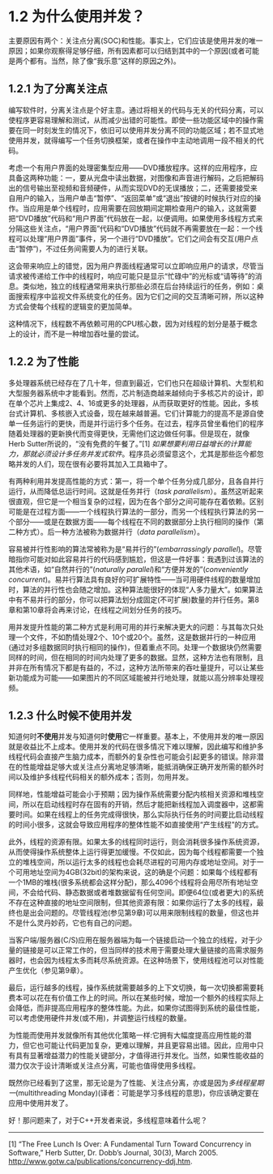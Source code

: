 # 1.2 为什么使用并发？

主要原因有两个：关注点分离(SOC)和性能。事实上，它们应该是使用并发的唯一原因；如果你观察得足够仔细，所有因素都可以归结到其中的一个原因(或者可能是两个都有。当然，除了像“我乐意”这样的原因之外)。

## 1.2.1 为了分离关注点

编写软件时，分离关注点是个好主意。通过将相关的代码与无关的代码分离，可以使程序更容易理解和测试，从而减少出错的可能性。即使一些功能区域中的操作需要在同一时刻发生的情况下，依旧可以使用并发分离不同的功能区域；若不显式地使用并发，就得编写一个任务切换框架，或者在操作中主动地调用一段不相关的代码。

考虑一个有用户界面的处理密集型应用——DVD播放程序。这样的应用程序，应具备这两种功能：一，要从光盘中读出数据，对图像和声音进行解码，之后把解码出的信号输出至视频和音频硬件，从而实现DVD的无误播放；二，还需要接受来自用户的输入，当用户单击“暂停”、“返回菜单”或“退出”按键的时候执行对应的操作。当应用是单个线程时，应用需要在回放期间定期检查用户的输入，这就需要把“DVD播放”代码和“用户界面”代码放在一起，以便调用。如果使用多线程方式来分隔这些关注点，“用户界面”代码和“DVD播放”代码就不再需要放在一起：一个线程可以处理“用户界面”事件，另一个进行“DVD播放”。它们之间会有交互(用户点击“暂停”)，不过任务间需要人为的进行关联。

这会带来响应上的错觉，因为用户界面线程通常可以立即响应用户的请求，尽管当请求被传递给工作中的线程时，响应可能只是显示“忙碌中”的光标或“请等待”的消息。类似地，独立的线程通常用来执行那些必须在后台持续运行的任务，例如：桌面搜索程序中监视文件系统变化的任务。因为它们之间的交互清晰可辨，所以这种方式会使每个线程的逻辑变的更加简单。

这种情况下，线程数不再依赖可用的CPU核心数，因为对线程的划分是基于概念上的设计，而不是一种增加吞吐量的尝试。

## 1.2.2 为了性能

多处理器系统已经存在了几十年，但直到最近，它们也只在超级计算机、大型机和大型服务器系统中才能看到。然而，芯片制造商越来越倾向于多核芯片的设计，即在单个芯片上集成2、4、16或更多的处理器，从而获取更好的性能。因此，多核台式计算机、多核嵌入式设备，现在越来越普遍。它们计算能力的提高不是源自使单一任务运行的更快，而是并行运行多个任务。在过去，程序员曾坐看他们的程序随着处理器的更新换代而变得更快，无需他们这边做任何事。但是现在，就像Herb Sutter所说的，“没有免费的午餐了。”[1] *如果想要利用日益增长的计算能力，那就必须设计多任务并发式软件*。程序员必须留意这个，尤其是那些迄今都忽略并发的人们，现在很有必要将其加入工具箱中了。

有两种利用并发提高性能的方式：第一，将一个单个任务分成几部分，且各自并行运行，从而降低总运行时间。这就是任务并行（*task parallelism*）。虽然这听起来很直观，但它是一个相当复杂的过程，因为在各个部分之间可能存在着依赖。区别可能是在过程方面——一个线程执行算法的一部分，而另一个线程执行算法的另一个部分——或是在数据方面——每个线程在不同的数据部分上执行相同的操作（第二种方式）。后一种方法被称为数据并行（*data parallelism*）。

容易被并行性影响的算法常被称为是“易并行的”(*embarrassingly parallel*)。尽管暗指你可能对如此容易并行的代码感到尴尬，但这是一件好事：我遇到过该算法的其他术语，如“自然并行的”(*naturally parallel*)和“方便并发的”(*conveniently concurrent*)。易并行算法具有良好的可扩展特性——当可用硬件线程的数量增加时，算法的并行性也会随之增加。这种算法能很好的体现“人多力量大”。如果算法中有不易并行的部分，你可以把算法划分成固定(不可扩展)数量的并行任务。第8章和第10章将会再来讨论，在线程之间划分任务的技巧。

用并发提升性能的第二种方式是利用可用的并行来解决更大的问题：与其每次只处理一个文件，不如酌情处理2个、10个或20个。虽然，这是数据并行的一种应用(通过对多组数据同时执行相同的操作)，但着重点不同。处理一个数据块仍然需要同样的时间，但在相同的时间内处理了更多的数据。显然，这种方法也有限制，且并非在所有情况下都是有益的，不过，这种方法所带来的吞吐量提升，可以让某些新功能成为可能——如果图片的不同区域能被并行地处理，就能以高分辨率处理视频。

## 1.2.3 什么时候不使用并发

知道何时**不使用**并发与知道何时**使用**它一样重要。基本上，不使用并发的唯一原因就是收益比不上成本。使用并发的代码在很多情况下难以理解，因此编写和维护多线程代码会直接产生脑力成本，而额外的复杂性也可能会引起更多的错误。除非潜在的性能增益足够大或关注点分离地足够清晰，能抵消确保正确开发所需的额外时间以及维护多线程代码相关的额外成本；否则，勿用并发。

同样地，性能增益可能会小于预期；因为操作系统需要分配内核相关资源和堆栈空间，所以在启动线程时存在固有的开销，然后才能把新线程加入调度器中，这都需要时间。如果在线程上的任务完成得很快，那么实际执行任务的时间要比启动线程的时间小很多，这就会导致应用程序的整体性能不如直接使用“产生线程”的方式。

此外，线程的资源有限。如果太多的线程同时运行，则会消耗很多操作系统资源，从而使得操作系统整体上运行得更加缓慢。不仅如此，因为每个线程都需要一个独立的堆栈空间，所以运行太多的线程也会耗尽进程的可用内存或地址空间。对于一个可用地址空间为4GB(32bit)的架构来说，这的确是个问题：如果每个线程都有一个1MB的堆栈(很多系统都会这样分配)，那么4096个线程将会用尽所有地址空间，不会给代码、静态数据或者堆数据留有任何空间。即便64位(或者更大)的系统不存在这种直接的地址空间限制，但其他资源有限：如果你运行了太多的线程，最终也是出会问题的。尽管线程池(参见第9章)可以用来限制线程的数量，但这也并不是什么灵丹妙药，它也有自己的问题。

当客户端/服务器(C/S)应用在服务器端为每一个链接启动一个独立的线程，对于少量的链接是可以正常工作的，但当同样的技术用于需要处理大量链接的高需求服务器时，也会因为线程太多而耗尽系统资源。在这种场景下，使用线程池可以对性能产生优化（参见第9章）。

最后，运行越多的线程，操作系统就需要越多的上下文切换，每一次切换都需要耗费本可以花在有价值工作上的时间。所以在某些时候，增加一个额外的线程实际上会降低，而非提高应用程序的整体性能。为此，如果你试图得到系统的最佳性能，可以考虑使用硬件并发(或不用)，并调整运行线程的数量。

为性能而使用并发就像所有其他优化策略一样:它拥有大幅度提高应用性能的潜力，但它也可能让代码更加复杂，更难以理解，并且更容易出错。因此，应用中只有具有显著增益潜力的性能关键部分，才值得进行并发化。当然，如果性能收益的潜力仅次于设计清晰或关注点分离，可能也值得使用多线程。

既然你已经看到了这里，那无论是为了性能、关注点分离，亦或是因为*多线程星期一*(multithreading Monday)(译者：可能是学习多线程的意思)，你应该确定要在应用中使用并发了。

好！那问题来了，对于C++开发者来说，多线程意味着什么呢？

----------

[1] “The Free Lunch Is Over: A Fundamental Turn Toward Concurrency in Software,” Herb Sutter, Dr. Dobb’s Journal, 30(3), March 2005. http://www.gotw.ca/publications/concurrency-ddj.htm.
